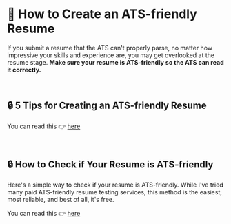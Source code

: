 # 🐶 How to Create an ATS-friendly Resume

If you submit a resume that the ATS can't properly parse, no matter how impressive your skills and experience are, you may get overlooked at the resume stage. **Make sure your resume is ATS-friendly so the ATS can read it correctly.**

<br />

## 🔒 5 Tips for Creating an ATS-friendly Resume

You can read this 👉 [here](https://www.resume.guide/en/understand/ats-friendly-resume)

<br />

## 🔒 How to Check if Your Resume is ATS-friendly

Here's a simple way to check if your resume is ATS-friendly. While I've tried many paid ATS-friendly resume testing services, this method is the easiest, most reliable, and best of all, it's free.


You can read this 👉 [here](https://www.resume.guide/en/understand/ats-friendly-resume)
